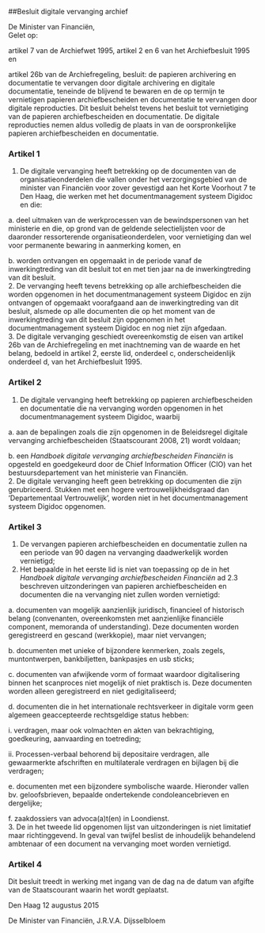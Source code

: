 <meta http-equiv='Content-Type' content='text/html; charset=utf-8' />

##Besluit digitale vervanging archief

De Minister van Financiën,  
Gelet op:

artikel 7 van de Archiefwet 1995, artikel 2 en 6 van het Archiefbesluit 1995 en

artikel 26b van de Archiefregeling,
besluit: de papieren archivering en documentatie te vervangen door digitale archivering en digitale documentatie, teneinde de blijvend te bewaren en de op termijn te vernietigen papieren archiefbescheiden en documentatie te vervangen door digitale reproducties. Dit besluit behelst tevens het besluit tot vernietiging van de papieren archiefbescheiden en documentatie. De digitale reproducties nemen aldus volledig de plaats in van de oorspronkelijke papieren archiefbescheiden en documentatie.    

### Artikel  1  

1.  De digitale vervanging heeft betrekking op de documenten van de organisatieonderdelen die vallen onder het verzorgingsgebied van de minister van Financiën voor zover gevestigd aan het Korte Voorhout 7 te Den Haag, die werken met het documentmanagement systeem Digidoc en die: 

a. deel uitmaken van de werkprocessen van de bewindspersonen van het ministerie en die, op grond van de geldende selectielijsten voor de daaronder ressorterende organisatieonderdelen, voor vernietiging dan wel voor permanente bewaring in aanmerking komen, en  

b. worden ontvangen en opgemaakt in de periode vanaf de inwerkingtreding van dit besluit tot en met tien jaar na de inwerkingtreding van dit besluit.     
2.  De vervanging heeft tevens betrekking op alle archiefbescheiden die worden opgenomen in het documentmanagement systeem Digidoc en zijn ontvangen of opgemaakt voorafgaand aan de inwerkingtreding van dit besluit, alsmede op alle documenten die op het moment van de inwerkingtreding van dit besluit zijn opgenomen in het documentmanagement systeem Digidoc en nog niet zijn afgedaan.   
3.  De digitale vervanging geschiedt overeenkomstig de eisen van artikel 26b van de Archiefregeling en met inachtneming van de waarde en het belang, bedoeld in artikel 2, eerste lid, onderdeel c, onderscheidenlijk onderdeel d, van het Archiefbesluit 1995.  

### Artikel  2  

1.  De digitale vervanging heeft betrekking op papieren archiefbescheiden en documentatie die na vervanging worden opgenomen in het documentmanagement systeem Digidoc, waarbij 

a. aan de bepalingen zoals die zijn opgenomen in de Beleidsregel digitale vervanging archiefbescheiden (Staatscourant 2008, 21) wordt voldaan;  

b. een *Handboek digitale vervanging archiefbescheiden Financiën* is opgesteld en goedgekeurd door de Chief Information Officer (CIO) van het bestuursdepartement van het ministerie van Financiën.     
2.  De digitale vervanging heeft geen betrekking op documenten die zijn gerubriceerd. Stukken met een hogere vertrouwelijkheidsgraad dan ‘Departementaal Vertrouwelijk’, worden niet in het documentmanagement systeem Digidoc opgenomen.  

### Artikel  3  

1.  De vervangen papieren archiefbescheiden en documentatie zullen na een periode van 90 dagen na vervanging daadwerkelijk worden vernietigd;   
2.  Het bepaalde in het eerste lid is niet van toepassing op de in het *Handboek digitale vervanging archiefbescheiden Financiën* ad 2.3 beschreven uitzonderingen van papieren archiefbescheiden en documenten die na vervanging niet zullen worden vernietigd: 

a. documenten van mogelijk aanzienlijk juridisch, financieel of historisch belang (convenanten, overeenkomsten met aanzienlijke financiële component, memoranda of understanding). Deze documenten worden geregistreerd en gescand (werkkopie), maar niet vervangen;  

b. documenten met unieke of bijzondere kenmerken, zoals zegels, muntontwerpen, bankbiljetten, bankpasjes en usb sticks;  

c. documenten van afwijkende vorm of formaat waardoor digitalisering binnen het scanproces niet mogelijk of niet praktisch is. Deze documenten worden alleen geregistreerd en niet gedigitaliseerd;  

d. documenten die in het internationale rechtsverkeer in digitale vorm geen algemeen geaccepteerde rechtsgeldige status hebben: 

i. verdragen, maar ook volmachten en akten van bekrachtiging, goedkeuring, aanvaarding en toetreding;  

ii. Processen-verbaal behorend bij depositaire verdragen, alle gewaarmerkte afschriften en multilaterale verdragen en bijlagen bij die verdragen;    

e. documenten met een bijzondere symbolische waarde. Hieronder vallen bv. geloofsbrieven, bepaalde ondertekende condoleancebrieven en dergelijke;  

f. zaakdossiers van advoca(a)t(en) in Loondienst.     
3.  De in het tweede lid opgenomen lijst van uitzonderingen is niet limitatief maar richtinggevend. In geval van twijfel beslist de inhoudelijk behandelend ambtenaar of een document na vervanging moet worden vernietigd.  

### Artikel  4  

Dit besluit treedt in werking met ingang van de dag na de datum van afgifte van de Staatscourant waarin het wordt geplaatst. 

Den Haag 
12 augustus 2015   

De 
Minister van Financiën, 
J.R.V.A. Dijsselbloem     

